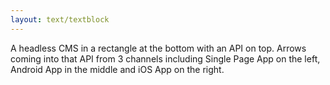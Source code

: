 ```yaml
---
layout: text/textblock
---
```


A headless CMS in a rectangle at the bottom with an API on top. Arrows coming into that API from 3 channels including Single Page App on the left, Android App in the middle and iOS App on the right.


